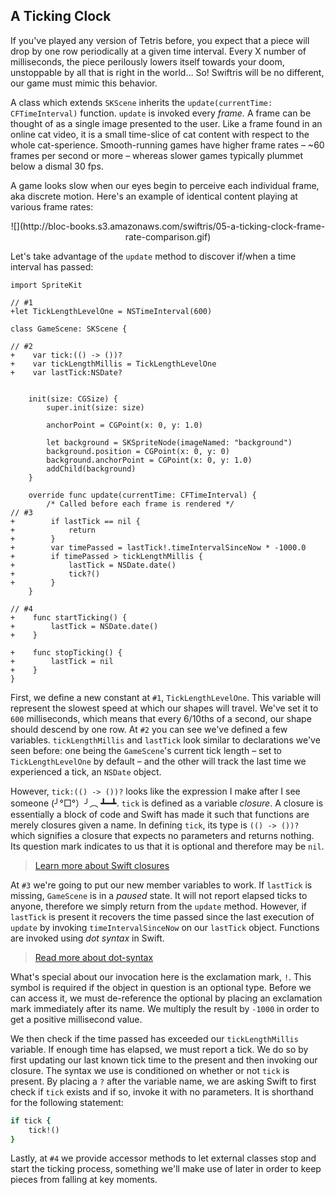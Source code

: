 ## A Ticking Clock

If you've played any version of Tetris before, you expect that a piece will drop by one row periodically at a given time interval. Every X number of milliseconds, the piece perilously lowers itself towards your doom, unstoppable by all that is right in the world… So! Swiftris will be no different, our game must mimic this behavior.

A class which extends `SKScene` inherits the `update(currentTime: CFTimeInterval)` function. `update` is invoked every *frame.* A frame can be thought of as a single image presented to the user. Like a frame found in an online cat video, it is a small time-slice of cat content with respect to the whole cat-sperience. Smooth-running games have higher frame rates – ~60 frames per second or more – whereas slower games typically plummet below a dismal 30 fps.

A game looks slow when our eyes begin to perceive each individual frame, aka discrete motion. Here's an example of identical content playing at various frame rates:

<center>![](http://bloc-books.s3.amazonaws.com/swiftris/05-a-ticking-clock-frame-rate-comparison.gif)</center>

Let's take advantage of the `update` method to discover if/when a time interval has passed:

```ruby(GameScene.swift)
import SpriteKit

// #1
+let TickLengthLevelOne = NSTimeInterval(600)

class GameScene: SKScene {
    
// #2    
+    var tick:(() -> ())?
+    var tickLengthMillis = TickLengthLevelOne
+    var lastTick:NSDate?


    init(size: CGSize) {
        super.init(size: size)
        
        anchorPoint = CGPoint(x: 0, y: 1.0)
        
        let background = SKSpriteNode(imageNamed: "background")
        background.position = CGPoint(x: 0, y: 0)
        background.anchorPoint = CGPoint(x: 0, y: 1.0)
        addChild(background)
    }
    
    override func update(currentTime: CFTimeInterval) {
        /* Called before each frame is rendered */
// #3
+        if lastTick == nil {
+            return
+        }
+        var timePassed = lastTick!.timeIntervalSinceNow * -1000.0
+        if timePassed > tickLengthMillis {
+            lastTick = NSDate.date()
+            tick?()
+        }
    }
    
// #4
+    func startTicking() {
+        lastTick = NSDate.date()
+    }
    
+    func stopTicking() {
+        lastTick = nil
+    }
}
```

First, we define a new constant at `#1`, `TickLengthLevelOne`. This variable will represent the slowest speed at which our shapes will travel. We've set it to `600` milliseconds, which means that every 6/10<super>ths</super> of a second, our shape should descend by one row. At `#2` you can see we've defined a few variables. `tickLengthMillis` and `lastTick` look similar to declarations we've seen before: one being the `GameScene`'s current tick length – set to `TickLengthLevelOne` by default – and the other will track the last time we experienced a tick, an `NSDate` object.

However, `tick:(() -> ())?` looks like the expression I make after I see someone (╯°□°）╯︵ ┻━┻. `tick` is defined as a variable *closure*. A closure is essentially a block of code and Swift has made it such that functions are merely closures given a name. In defining `tick`, its type is `(() -> ())?` which signifies a closure that expects no parameters and returns nothing. Its question mark indicates to us that it is optional and therefore may be `nil`.

>[Learn more about Swift closures](https://developer.apple.com/library/prerelease/ios/documentation/swift/conceptual/swift_programming_language/Closures.html)

At `#3` we're going to put our new member variables to work. If `lastTick` is missing, `GameScene` is in a *paused* state. It will not report elapsed ticks to anyone, therefore we simply return from the `update` method. However, if `lastTick` is present it recovers the time passed since the last execution of `update` by invoking `timeIntervalSinceNow` on our `lastTick` object. Functions are invoked using *dot syntax* in Swift.

>[Read more about dot-syntax](https://developer.apple.com/library/prerelease/ios/documentation/Swift/Conceptual/Swift_Programming_Language/ClassesAndStructures.html)

What's special about our invocation here is the exclamation mark, `!`. This symbol is required if the object in question is an optional type. Before we can access it, we must de-reference the optional by placing an exclamation mark immediately after its name. We multiply the result by `-1000` in order to get a positive millisecond value.

We then check if the time passed has exceeded our `tickLengthMillis` variable. If enough time has elapsed, we must report a tick. We do so by first updating our last known tick time to the present and then invoking our closure. The syntax we use is conditioned on whether or not `tick` is present. By placing a `?` after the variable name, we are asking Swift to first check if `tick` exists and if so, invoke it with no parameters. It is shorthand for the following statement:

```ruby
if tick {
    tick!()
}
```

Lastly, at `#4` we provide accessor methods to let external classes stop and start the ticking process, something we'll make use of later in order to keep pieces from falling at key moments.